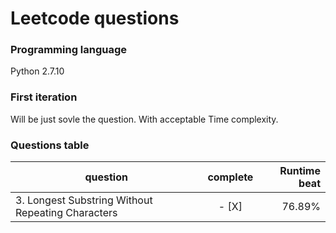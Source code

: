 # Leetcode questions
### Programming language

Python 2.7.10

### First iteration
Will be just sovle the question. With acceptable Time complexity.

### Questions table
| question      | complete      | Runtime beat  |
| ------------- |:-------------:| -----:        |
| 3. Longest Substring Without Repeating Characters| - [X]         | 76.89%        |